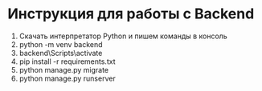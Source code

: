 # Инструкция для работы с Backend

1) Скачать интерпретатор Python и пишем команды в консоль
2) python -m venv backend
3) backend\Scripts\activate
4) pip install -r requirements.txt
5) python manage.py migrate
6) python manage.py runserver